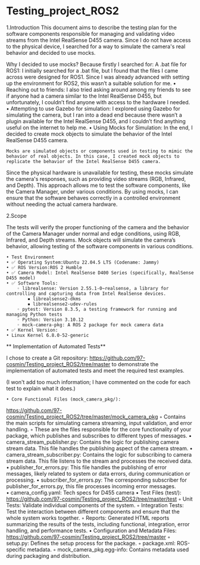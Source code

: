 # Testing_project_ROS2
1.Introduction
	This document aims to describe the testing plan for the software components responsible for managing and validating video streams from the Intel RealSense D455 camera. 
Since I do not have access to the physical device, I searched for a way to simulate the camera's real behavior and decided to use mocks. 

Why I decided to use mocks? Because firstly I searched for:
	A .bat file for ROS1:
	I initially searched for a .bat file, but I found that the files I came across were 	designed for ROS1. Since I was already advanced with setting up the environment 	for ROS2, this wasn’t a suitable solution for me.
    • Reaching out to friends:
I also tried asking around among my friends to see if anyone had a camera similar to the Intel RealSense D455, but unfortunately, I couldn’t find anyone with access to the hardware I needed.
    • Attempting to use Gazebo for simulation:
I explored using Gazebo for simulating the camera, but I ran into a dead end because there wasn’t a plugin available for the Intel RealSense D455, and I couldn’t find anything useful on the internet to help me.
    • Using Mocks for Simulation:
In the end, I decided to create mock objects to simulate the behavior of the Intel RealSense D455 camera. 

	Mocks are simulated objects or components used in testing to mimic the behavior of real objects. In this case, I created mock objects to replicate the behavior of the Intel RealSense D455 camera. 
Since the physical hardware is unavailable for testing, these mocks simulate the camera's responses, such as providing video streams (RGB, Infrared, and Depth). 
This approach allows me to test the software components, like the Camera Manager, under various conditions. By using mocks, I can ensure that the software behaves correctly in a controlled environment without needing the actual camera hardware.

 2.Scope

The tests will verify the proper functioning of the camera and the behavior of the Camera Manager under normal and edge conditions, using RGB, Infrared, and Depth streams.
Mock objects will simulate the camera’s behavior, allowing testing of the software components in various conditions.

    • Test Environment
    • ✅ Operating System:Ubuntu 22.04.5 LTS (Codename: Jammy) 
    • ✅ ROS Version:ROS 2 Humble 
    • ✅ Camera Model: Intel RealSense D400 Series (specifically, RealSense D455 model) 
    • ✅ Software Tools:
        ◦ librealsense: Version 2.55.1-0~realsense, a library for controlling and capturing data from Intel RealSense devices. 
            ▪ librealsense2-dkms 
            ▪ librealsense2-udev-rules 
        ◦ pytest: Version 8.3.5, a testing framework for running and managing Python tests 
        ◦ Python: Version 3.10.12 
        ◦ mock-camera-pkg: A ROS 2 package for mock camera data 
    • ✅ Kernel Version:
    • Linux Kernel 6.8.0-52-generic
**
Implementation of Automated Tests**

I chose to create a Git repository: https://github.com/97-cosmin/Testing_project_ROS2/tree/master
to demonstrate the implementation of automated tests and meet the required test examples.

(I won't add too much information; I have commented on the code for each test to explain what it does.)

    • Core Functional Files (mock_camera_pkg/):
https://github.com/97-cosmin/Testing_project_ROS2/tree/master/mock_camera_pkg
        ◦ Contains the main scripts for simulating camera streaming, input validation, and error handling.
        ◦  These are the files responsible for the core functionality of your package, which publishes and subscribes to different types of messages. 
            ▪ camera_stream_publisher.py: Contains the logic for publishing camera stream data. This file handles the publishing aspect of the camera stream. 
    • camera_stream_subscriber.py: Contains the logic for subscribing to camera stream data. This file listens to the stream and processes the received data.
    • publisher_for_errors.py: This file handles the publishing of error messages, likely related to system or data errors, during communication or processing. 
    • subscriber_for_errors.py: The corresponding subscriber for publisher_for_errors.py, this file processes incoming error messages.	
    • camera_config.yaml: Tech specs for D455 camera
    • Test Files (test/):
https://github.com/97-cosmin/Testing_project_ROS2/tree/master/test
        ◦ Unit Tests: Validate individual components of the system. 
        ◦ Integration Tests: Test the interaction between different components and ensure that the whole system works together. 
        ◦ Reports: Generated HTML reports summarizing the results of the tests, including functional, integration, error handling, and performance tests. 
    • Configuration and Metadata Files:
https://github.com/97-cosmin/Testing_project_ROS2/tree/master
        ◦ setup.py: Defines the setup process for the package. 
        ◦ package.xml: ROS-specific metadata. 
        ◦ mock_camera_pkg.egg-info: Contains metadata used during packaging and distribution.
